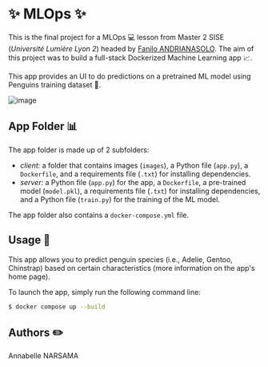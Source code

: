 # ✨ MLOps ✨

This is the final project for a MLOps 💻 lesson from Master 2 SISE (_Université Lumière Lyon 2_) headed by [Fanilo ANDRIANASOLO](https://github.com/andfanilo). The aim of this project was to build a full-stack Dockerized Machine Learning app 📈.


This app provides an UI to do predictions on a pretrained ML model using Penguins training dataset 🐧.

![image](https://external-content.duckduckgo.com/iu/?u=https%3A%2F%2Ftse1.mm.bing.net%2Fth%3Fid%3DOIP.nTBp_OFIa2-7S0dY9-oLMgHaEU%26pid%3DApi&f=1&ipt=1529d0c5a6f93710b5fd3eccd78a075497ecc725ee9ce5a154983629845d6d3c&ipo=images)

## App Folder 📊

The app folder is made up of 2 subfolders:

- *client:* a folder that contains images (`images`), a Python file (`app.py`), a `Dockerfile`, and a requirements file (`.txt`) for installing dependencies.
- *server:* a Python file (`app.py`) for the app, a `Dockerfile`, a pre-trained model (`model.pkl`), a requirements file (`.txt`) for installing dependencies, and a Python file (`train.py`) for the training of the ML model.

The app folder also contains a `docker-compose.yml` file.

## Usage 📍

This app allows you to predict penguin species (i.e., Adelie, Gentoo, Chinstrap) based on certain characteristics (more information on the app's home page).

To launch the app, simply run the following command line:

```bash
$ docker compose up --build
```

## Authors ✏️

Annabelle NARSAMA
